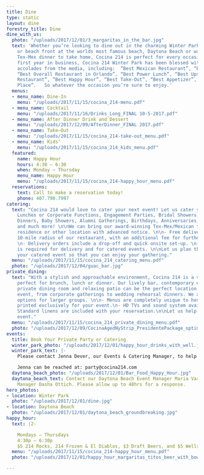 ```yaml
---
title: Dine
type: static
layout: dine
forestry_title: Dine
dine_with_us:
  photo: "/uploads/2017/12/01/3_margaritas_in_the_bar.jpg"
  text: 'Whether you’re looking to dine out in the charming Winter Park Historic District
    or beach front at the worlds most famous beach, Daytona Beach or want an authentic
    Tex-Mex dinner to take home, Cocina 214 is perfect for every occasion. Since its’
    first year in business, Cocina 214 Winter Park has been blessed with numerous
    accolades from the media, including:  “Best Mexican Restaurant”, “Best Tex-Mex”,
    “Best Overall Restaurant in Orlando”, “Best Power Lunch”, “Best Upscale Casual
    Restaurant”, “Best Happy Hour”, “Best Take-Out”, “Best Appetizer”, and “Best Family
    Place”.   So whatever the occasion you’re sure to enjoy.'
  menus:
  - menu_name: Dine-In
    menu: "/uploads/2017/11/15/cocina_214-menu.pdf"
  - menu_name: Cocktail
    menu: "/uploads/2017/11/16/Drinks_Long_FINAL 10-5-2017.pdf"
  - menu_name: After Dinner Drink and Dessert
    menu: "/uploads/2017/12/09/AfterDinner_FINAL 2017.pdf"
  - menu_name: Take–Out
    menu: "/uploads/2017/11/15/cocina_214-take-out_menu.pdf"
  - menu_name: Kids’
    menu: "/uploads/2017/11/15/cocina_214_kids_menu.pdf"
  featured:
    name: Happy Hour
    hours: 4:30 – 6:30
    when: Monday – Thursday
    menu_name: Happy Hour
    menu: "/uploads/2017/11/15/cocina_214-happy_hour_menu.pdf"
  reservations:
    text: Call to make a reservation today!
    phone: 407.790.7997
catering:
  text: "Cocina 214 would love to cater your next event! Let us cater your Office
    Lunches or Corporate Functions, Engagement Parties, Bridal Showers, Rehearsal
    Dinners, Baby Showers, Alumni Gatherings, Birthdays, Anniversaries, Holiday Parties
    and much more! \n\nWe can bring our award-winning Tex-Mex/Mexican to your work,
    residence or other location with advanced notice. \n\n- Free delivery within a
    10-mile radius of our restaurant, with an additional fee for further mileage.
    \n- Delivery orders include a drop-off and quick onsite set-up. \n- Minimum Order
    is required for delivery and for catered events. \n\nLet us plan the details of
    your catered event so that you can enjoy your gathering."
  menu: "/uploads/2017/11/15/cocina_214_catering_menu.pdf"
  photo: "/uploads/2017/12/04/guac_bar.jpg"
private_dining:
  text: "With a stylish and approachable environment, Cocina 214 is a vibrant spot
    perfect for brunch, lunch or dinner. Our lively bar, contemporary dining room,
    private dining room and relaxing patio can be the perfect location for any major
    event, from corporate gatherings to wedding rehearsal dinners. We also offer buy-out
    options for larger groups. \n\n- Menus are completely unique to host’s needs &
    printed exclusively for your event.\n- HD TVs and sound system available for use.\n-
    Standard linens are included with your reservation.\n\nLet us help plan your momentous
    event."
  menu: "/uploads/2017/11/15/cocina_214_private_dining_menu.pdf"
  photo: "/uploads/2017/12/09/CocinaAgedNyStrip_PresidentePackage_optimized.jpg"
events:
  title: Book Your Private Party or Catering
  winter_park_photo: "/uploads/2017/12/01/happy_hour_drinks_with_well.jpg"
  winter_park_text: |-
    Please contact Jenna Dever, our Events & Catering Manager, to help plan your private party or catered event. Please allow up to 48hrs for a response.

    Jenna can be reached at: party@cocina214.com
  daytona_beach_photo: "/uploads/2017/12/01/Bar_Food_Happy_Hour.jpg"
  daytona_beach_text: Contact our Daytona Beach Event Manager Maria Varon or our Catering
    Manager Dasha Ottich. Please allow up to 48hrs for a response.
hero_photos:
- location: Winter Park
  photo: "/uploads/2017/12/01/dine.jpg"
- location: Daytona Beach
  photo: "/uploads/2017/12/01/daytona_beach_groundbreaking.jpg"
happy_hour:
  text: |2-

    Mondays – Thursdays
    4:30p – 6:30p
    $5 214 Rocks, 214 Frozen & El Diablos, $3 Draft Beers, and $5 Wells
  menu: "/uploads/2017/11/15/cocina_214-happy_hour_menu.pdf"
  photo: "/uploads/2017/12/01/happy_hour_margaritas_titos_beer_with_bowl_of_limes.jpg"

---
```

